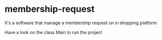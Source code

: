 # membership-request
It's a software that manage a membership request on e-shopping platform 

Have a look on the class Main to run the project

